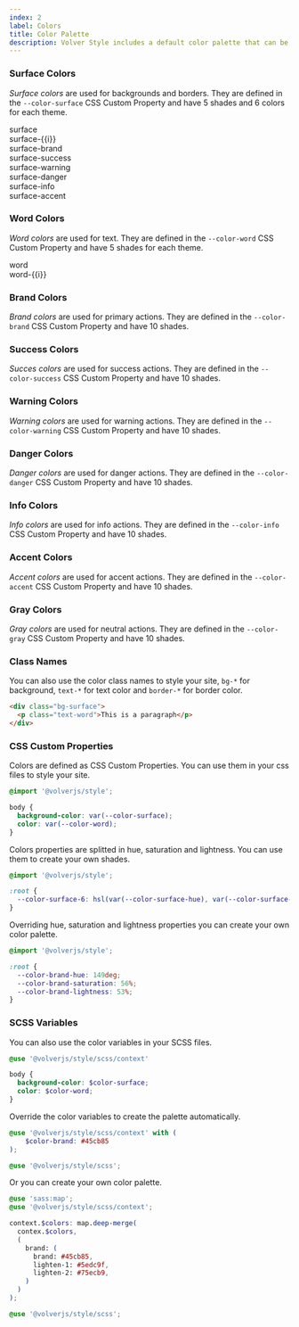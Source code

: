 ```yaml
---
index: 2
label: Colors
title: Color Palette
description: Volver Style includes a default color palette that can be used to style your site. You can also create your own color palette.
---
```


### Surface Colors
_Surface colors_ are used for backgrounds and borders. They are defined in the `--color-surface` CSS Custom Property and have 5 shades and 6 colors for each theme.

<card-example title="Surface Palette">
  <div class="grid grid-cols-3 xl:grid-cols-6 text-center font-mono whitespace-nowrap text-14">
    <div class="bg-surface py-22">surface</div>
    <div v-for="i in 5" :class="`bg-surface-${i}`" class="py-22">surface-{{i}}</div>
  </div>
  <div class="grid grid-cols-2 xl:grid-cols-3 text-center font-mono whitespace-nowrap text-14">
    <div class="bg-surface-brand py-22">surface-brand</div>
    <div class="bg-surface-success py-22">surface-success</div>
    <div class="bg-surface-warning py-22">surface-warning</div>
    <div class="bg-surface-danger py-22">surface-danger</div>
    <div class="bg-surface-info py-22">surface-info</div>
    <div class="bg-surface-accent py-22">surface-accent</div>
  </div>
</card-example>

### Word Colors
_Word colors_ are used for text. They are defined in the `--color-word` CSS Custom Property and have 5 shades for each theme.

<card-example title="Word Palette">
  <div class="grid grid-cols-3 xl:grid-cols-6 text-center font-mono whitespace-nowrap text-14">
    <div class="text-word py-22">word</div>
    <div v-for="i in 5" :class="`text-word-${i}`" class="py-22">word-{{i}}</div>
  </div>
</card-example>

### Brand Colors
_Brand colors_ are used for primary actions. They are defined in the `--color-brand` CSS Custom Property and have 10 shades.

<color-palette name="brand"></color-palette>


### Success Colors
_Succes colors_ are used for success actions. They are defined in the `--color-success` CSS Custom Property and have 10 shades.

<color-palette name="success"></color-palette>

### Warning Colors
_Warning colors_ are used for warning actions. They are defined in the `--color-warning` CSS Custom Property and have 10 shades.

<color-palette name="warning"></color-palette>

### Danger Colors
_Danger colors_ are used for danger actions. They are defined in the `--color-danger` CSS Custom Property and have 10 shades.

<color-palette name="danger"></color-palette>

### Info Colors
_Info colors_ are used for info actions. They are defined in the `--color-info` CSS Custom Property and have 10 shades.

<color-palette name="info"></color-palette>

### Accent Colors
_Accent colors_ are used for accent actions. They are defined in the `--color-accent` CSS Custom Property and have 10 shades.

<color-palette name="accent"></color-palette>

### Gray Colors
_Gray colors_ are used for neutral actions. They are defined in the `--color-gray` CSS Custom Property and have 10 shades.

<color-palette name="gray"></color-palette>

### Class Names
You can also use the color class names to style your site, `bg-*` for background, `text-*` for text color and `border-*` for border color.

```html
<div class="bg-surface">
  <p class="text-word">This is a paragraph</p>
</div>
```

### CSS Custom Properties
Colors are defined as CSS Custom Properties. You can use them in your css files to style your site.

```css
@import '@volverjs/style';

body {
  background-color: var(--color-surface);
  color: var(--color-word);
}
```

Colors properties are splitted in hue, saturation and lightness. You can use them to create your own shades.

```css
@import '@volverjs/style';

:root {
  --color-surface-6: hsl(var(--color-surface-hue), var(--color-surface-saturation), 86%);
}
```

Overriding hue, saturation and lightness properties you can create your own color palette.

```css
@import '@volverjs/style';

:root {
  --color-brand-hue: 149deg;
  --color-brand-saturation: 56%;
  --color-brand-lightness: 53%;
}
```

### SCSS Variables
You can also use the color variables in your SCSS files.

```scss
@use '@volverjs/style/scss/context'

body {
  background-color: $color-surface;
  color: $color-word;
}

```

Override the color variables to create the palette automatically.

```scss
@use '@volverjs/style/scss/context' with (
	$color-brand: #45cb85
);

@use '@volverjs/style/scss';
```

Or you can create your own color palette.

```scss
@use 'sass:map';
@use '@volverjs/style/scss/context';

context.$colors: map.deep-merge(
  contex.$colors,
  (
    brand: (
      brand: #45cb85,
      lighten-1: #5edc9f,
      lighten-2: #75ecb9,
    )
  )
);

@use '@volverjs/style/scss';
```